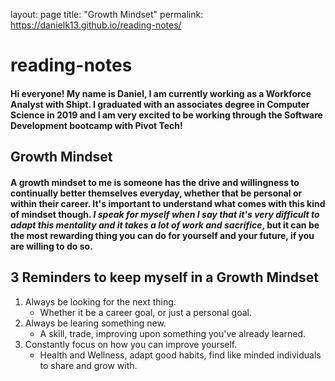 layout: page
title: "Growth Mindset"
permalink: https://danielk13.github.io/reading-notes/

# reading-notes

#### Hi everyone! My name is Daniel, I am currently working as a Workforce Analyst with Shipt. I graduated with an associates degree in Computer Science in 2019 and I am very excited to be working through the Software Development bootcamp with **Pivot Tech**!

## Growth Mindset
#### A growth mindset to me is someone has the drive and willingness to continually better themselves everyday, whether that be personal or within their career. It's important to understand what comes with this kind of mindset though. ***I speak for myself when I say that it's very difficult to adapt this mentality and it takes a lot of work and sacrifice***, but it can be the most rewarding thing you can do for yourself and your future, if you are willing to do so.

## 3 Reminders to keep myself in a Growth Mindset

1. Always be looking for the next thing.
      - Whether it be a career goal, or just a personal goal.
2. Always be learing something new.
      - A skill, trade, improving upon something you've already learned.
3. Constantly focus on how you can improve yourself.
      - Health and Wellness, adapt good habits, find like minded individuals to share and grow with.
